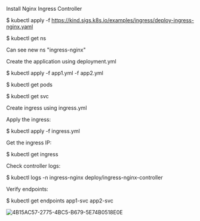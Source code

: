 Install Nginx Ingress Controller

$ kubectl apply -f https://kind.sigs.k8s.io/examples/ingress/deploy-ingress-nginx.yaml

$ kubectl get ns


Can see new ns "ingress-nginx"

Create the application using deployment.yml

$ kubectl apply -f app1.yml -f app2.yml 

$ kubectl get pods

$ kubectl get svc

Create ingress using ingress.yml


Apply the ingress:

$  kubectl apply -f ingress.yml 

Get the ingress IP:

$ kubectl get ingress

Check controller logs:

$ kubectl logs -n ingress-nginx deploy/ingress-nginx-controller

Verify endpoints:

$ kubectl get endpoints app1-svc app2-svc


![4B15AC57-2775-4BC5-B679-5E74B0518E0E](https://github.com/user-attachments/assets/d9c208f1-6e0e-404f-8963-67897f0eda29)




